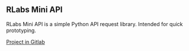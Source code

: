 ## RLabs Mini API

RLabs Mini API is a simple Python API request library. Intended for quick prototyping.

[Project in Gitlab](https://gitlab.com/romanlabs/public/rlabs-mini-api)

